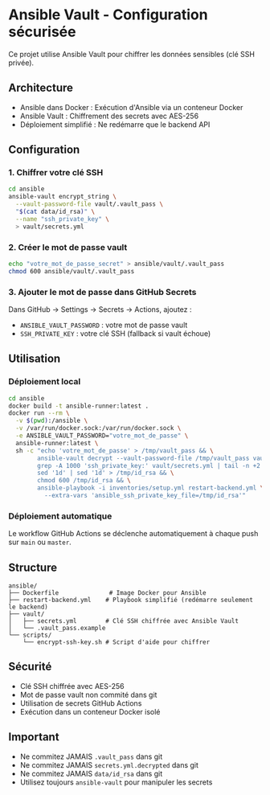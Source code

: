 # Ansible Vault - Configuration sécurisée

Ce projet utilise Ansible Vault pour chiffrer les données sensibles (clé SSH privée).

## Architecture

- Ansible dans Docker : Exécution d'Ansible via un conteneur Docker
- Ansible Vault : Chiffrement des secrets avec AES-256
- Déploiement simplifié : Ne redémarre que le backend API

## Configuration

### 1. Chiffrer votre clé SSH

```bash
cd ansible
ansible-vault encrypt_string \
  --vault-password-file vault/.vault_pass \
  "$(cat data/id_rsa)" \
  --name "ssh_private_key" \
  > vault/secrets.yml
```

### 2. Créer le mot de passe vault

```bash
echo "votre_mot_de_passe_secret" > ansible/vault/.vault_pass
chmod 600 ansible/vault/.vault_pass
```

### 3. Ajouter le mot de passe dans GitHub Secrets

Dans GitHub → Settings → Secrets → Actions, ajoutez :
- `ANSIBLE_VAULT_PASSWORD` : votre mot de passe vault
- `SSH_PRIVATE_KEY` : votre clé SSH (fallback si vault échoue)

## Utilisation

### Déploiement local

```bash
cd ansible
docker build -t ansible-runner:latest .
docker run --rm \
  -v $(pwd):/ansible \
  -v /var/run/docker.sock:/var/run/docker.sock \
  -e ANSIBLE_VAULT_PASSWORD="votre_mot_de_passe" \
  ansible-runner:latest \
  sh -c "echo 'votre_mot_de_passe' > /tmp/vault_pass && \
        ansible-vault decrypt --vault-password-file /tmp/vault_pass vault/secrets.yml && \
        grep -A 1000 'ssh_private_key:' vault/secrets.yml | tail -n +2 | \
        sed '1d' | sed '1d' > /tmp/id_rsa && \
        chmod 600 /tmp/id_rsa && \
        ansible-playbook -i inventories/setup.yml restart-backend.yml \
          --extra-vars 'ansible_ssh_private_key_file=/tmp/id_rsa'"
```

### Déploiement automatique

Le workflow GitHub Actions se déclenche automatiquement à chaque push sur `main` ou `master`.

## Structure

```
ansible/
├── Dockerfile              # Image Docker pour Ansible
├── restart-backend.yml    # Playbook simplifié (redémarre seulement le backend)
├── vault/
│   ├── secrets.yml        # Clé SSH chiffrée avec Ansible Vault
│   └── .vault_pass.example
└── scripts/
    └── encrypt-ssh-key.sh # Script d'aide pour chiffrer
```

## Sécurité

- Clé SSH chiffrée avec AES-256
- Mot de passe vault non commité dans git
- Utilisation de secrets GitHub Actions
- Exécution dans un conteneur Docker isolé

## Important

- Ne commitez JAMAIS `.vault_pass` dans git
- Ne commitez JAMAIS `secrets.yml.decrypted` dans git
- Ne commitez JAMAIS `data/id_rsa` dans git
- Utilisez toujours `ansible-vault` pour manipuler les secrets
